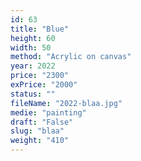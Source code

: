 ```yaml
---
id: 63
title: "Blue"
height: 60
width: 50
method: "Acrylic on canvas"
year: 2022
price: "2300"
exPrice: "2000"
status: ""
fileName: "2022-blaa.jpg"
medie: "painting"
draft: "False"
slug: "blaa"
weight: "410"
---
```

